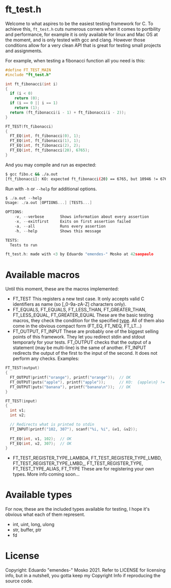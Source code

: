 # ft_test.h

Welcome to what aspires to be the easiest testing framework for C. To achieve this, `ft_test.h` cuts numerous corners when it comes to portbility and performance, for example it is only available for linux and Mac OS at the moment, and is only tested with gcc and clang. However those conditions allow for a very clean API that is great for testing small projects and assignments.

For example, when testing a fibonacci function all you need is this:

```c
#define FT_TEST_MAIN
#include "ft_test.h"

int ft_fibonacci(int i)
{
  if (i < 0)
    return (0);
  if (i == 0 || i == 1)
    return (1);
  return (ft_fibonacci(i - 1) + ft_fibonacci(i - 2));
}

FT_TEST(ft_fibonacci)
{
  FT_EQ(int, ft_fibonacci(0), 1);
  FT_EQ(int, ft_fibonacci(1), 1);
  FT_EQ(int, ft_fibonacci(2), 2);
  FT_EQ(int, ft_fibonacci(20), 6765);
}
```

And you may compile and run as expected:
```bash
$ gcc fibo.c && ./a.out
[ft_fibonacci]: KO: expected ft_fibonacci(20) == 6765, but 10946 != 6765
```

Run with `-h` or `--help` for additional options.
```c
$ ./a.out --help
Usage: ./a.out [OPTIONS...] [TESTS...]

OPTIONS:
	-v, --verbose       Shows information about every assertion
	-x, --exitfirst     Exits on first assertion failed
	-a, --all           Runs every assertion
	-h, --help          Shows this message

TESTS:
  Tests to run

ft_test.h: made with <3 by Eduardo "emendes-" Mosko at 42saopaulo
```

# Available macros

Until this moment, these are the macros implemented:

- FT_TEST
  This registers a new test case. It only accepts valid C identifiers as name (so \[\_0-9a-zA-Z] characters only).
- FT_EQUALS, FT_EQUALS, FT_LESS_THAN, FT_GREATER_THAN, FT_LESS_EQUAL, FT_GREATER_EQUAL
  These are the basic testing macros, they check the condition for the specified [type](#available-types). All of them also come in the obvious compact form (FT_EQ, FT_NEQ, FT_LT...)
- FT_OUTPUT, FT_INPUT
  These are probably one of the biggest selling points of this framework. They let you redirect stdin and stdout temporarly for your tests. FT_OUTPUT checks that the output of a statement (may be multi-line) is the same of another. FT_INPUT redirects the output of the first to the input of the second. It does not perform any checks. Examples:
```c
FT_TEST(output)
{
  FT_OUTPUT(printf("orange"), printf("orange"));  // OK
  FT_OUTPUT(puts("apple"), printf("apple"));      // KO:  {apple\n} != {apple}
  FT_OUTPUT(puts("banana"), printf("banana\n"));  // OK
}

FT_TEST(input)
{
  int v1;
  int v2;

  // Redirects what is printed to stdin
  FT_INPUT(printf("102, 307"), scanf("%i, %i", &v1, &v2));
  
  FT_EQ(int, v1, 102);  // OK
  FT_EQ(int, v2, 307);  // OK
}
```

- FT_TEST_REGISTER_TYPE_LAMBDA, FT_TEST_REGISTER_TYPE_LMBD, FT_TEST_REGISTER_TYPE_LMBD_, FT_TEST_REGISTER_TYPE, FT_TEST_TYPE_ALIAS, FT_TYPE
  These are for registering your own types. More info coming soon...


# Available types

For now, these are the included types available for testing, I hope it's obvious what each of them represent.
- int, uint, long, ulong
- str, buffer, ptr
- fd


# License
Copyright: Eduardo "emendes-" Mosko  2021.
Refer to LICENSE for licensing info, but in a nutshell, you gotta keep my Copyright Info if reproducing the source code.
